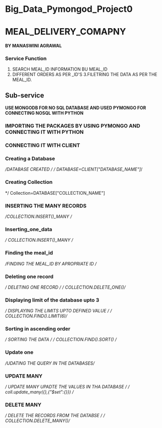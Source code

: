# Big_Data_Pymongod_Project0
# MEAL_DELIVERY_COMAPNY
#### BY MANASWINI AGRAWAL

### Service Function
 1. SEARCH MEAL_ID INFORMATION BU MEAL_ID 
 2. DIFFERENT ORDERS AS PER _ID'S
 3.FILETRING THE DATA AS PER THE MEAL_ID.



## Sub-service
#### USE MONGODB FOR NO SQL DATABASE AND USED PYMONGO FOR CONNECTING NOSQL WITH PYTHON


###  IMPORTING THE PACKAGES BY USING PYMONGO AND CONNECTING IT WITH PYTHON
### CONNECTING IT WITH CLIENT


### Creating a Database
   */DATABASE CREATED /*
   */ DATABASE=CLIENT["DATABASE_NAME"]*/
### Creating Collection
   */ Collection=DATABASE["COLLECTION_NAME"]

 ### INSERTING THE MANY RECORDS
   */COLLECTION.INSERT()_MANY /*
 
 ### Inserting_one_data
   */  COLLECTION.INSERT()_MANY /*
 
 ### Finding the meal_id
 */FINDING THE MEAL_ID BY APROPRIATE ID /*
 
 ### Deleting one record
   */ DELETING ONE RECORD /*
   */ COLLECTION.DELETE_ONE()/*

### Displaying limit of the database upto 3
   */ DISPLAYING THE LIMITS UPTO DEFINED VALUE /*
   */   COLLECTION.FIND().LIMIT(6)/*
    
### Sorting in ascending order  
   */  SORTING THE DATA /* 
   */ COLLECTION.FIND().SORT() /*

### Update one
   */UDATING THE QUERY IN THE DATABASES/*
    
### UPDATE MANY
   */ UPDATE MANY UPADTE THE VALUES IN THA DATABASE /*
   */ coll.update_many({},{"$set":{}}) /*

### DELETE MANY
   */  DELETE THE RECORDS FROM THE DATABSE /*
  */ COLLECTION.DELETE_MANY()/*
